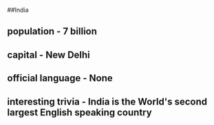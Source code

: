 ##India
## population - 7 billion


## capital - New Delhi


## official language - None


## interesting trivia - India is the World's second largest English speaking country
